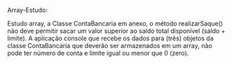 Array-Estudo:

Estudo array, a Classe ContaBancaria em anexo, o método realizarSaque() não deve permitir sacar um valor superior ao saldo total disponível (saldo + limite).
A aplicação console que recebe os dados para (três) objetos da classe ContaBancaria que deverão ser armazenados em um array, não pode ter número de conta e limite igual ou menor que 0 (zero).

